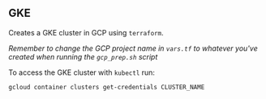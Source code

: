 ## GKE

Creates a GKE cluster in GCP using `terraform`.

_Remember to change the GCP project name in `vars.tf` to whatever you've created when running the `gcp_prep.sh` script_

To access the GKE cluster with `kubectl` run:
```
gcloud container clusters get-credentials CLUSTER_NAME
```
